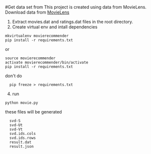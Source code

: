#Get data set from
This project is created using data from MovieLens. Download data from [MovieLens](http://grouplens.org/datasets/movielens/)

1. Extract movies.dat and ratings.dat files in the root directory.
2. Create virtual env and intall dependencies
```
mkvirtualenv movierecommender
pip install -r requirements.txt
```
or
```
source movierecommender
activate movierecommender/bin/activate
pip install -r requirements.txt
```
don't do
```
  pip freeze > requirements.txt
```

4. run
```
python movie.py
```
these files will be generated
```
  svd-S
  svd-Ut
  svd-Vt
  svd.ids.cols
  svd.ids.rows
  result.dat
  result.json
```
